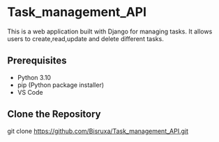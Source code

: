 # Task_management_API
This is a web application built with Django for managing tasks. It allows users to create,read,update and delete different tasks.
## Prerequisites
- Python 3.10 
- pip (Python package installer)
- VS Code
## Clone the Repository
git clone https://github.com/Bisruxa/Task_management_API.git

